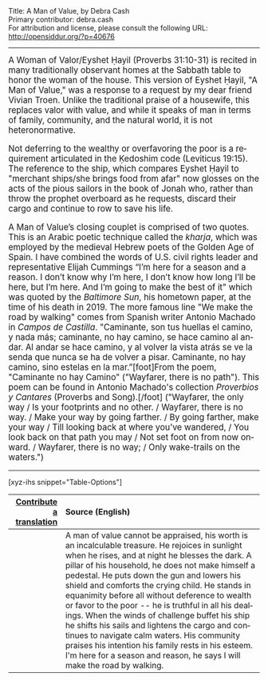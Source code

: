 <html>
<head></head>
<body>
Title: A Man of Value, by Debra Cash<br />
Primary contributor: debra.cash<br />
For attribution and license, please consult the following URL: <a href="http://opensiddur.org/?p=40676">http://opensiddur.org/?p=40676</a>
<p />
<hr />

<div class="english" lang="en" style="font-size: 1.2em;">
A Woman of Valor/Eyshet Ḥayil <span class="citation">(Proverbs 31:10-31)</span> is recited in many traditionally observant homes at the Sabbath table to honor the woman of the house. This version of Eyshet Ḥayil, "A Man of Value," was a response to a request by my dear friend Vivian Troen. Unlike the traditional praise of a housewife, this replaces valor with value, and while it speaks of man in terms of family, community, and the natural world, it is not heteronormative.

Not deferring to the wealthy or overfavoring the poor is a requirement articulated in the Ḳedoshim code <span class="citation">(Leviticus 19:15)</span>. The reference to the ship, which compares Eyshet Ḥayil to "merchant ships/she brings food from afar" now glosses on the acts of the pious sailors in the book of Jonah who, rather than throw the prophet overboard as he requests, discard their cargo and continue to row to save his life.

A Man of Value’s closing couplet is comprised of two quotes. This is an Arabic poetic technique called the <em>kharja</em>, which was employed by the medieval Hebrew poets of the Golden Age of Spain. I have combined the words of U.S. civil rights leader and representative Elijah Cummings “I’m here for a season and a reason. I don’t know why I’m here, I don’t know how long I’ll be here, but I’m here. And I’m going to make the best of it" which was quoted by the <em>Baltimore Sun</em>, his hometown paper, at the time of his death in 2019. The more famous line "We make the road by walking" comes from Spanish writer Antonio Machado in <em>Campos de Castilla</em>. "Caminante, son tus huellas el camino, y nada más; caminante, no hay camino, se hace camino al andar. Al andar se hace camino, y al volver la vista atrás se ve la senda que nunca se ha de volver a pisar. Caminante, no hay camino, sino estelas en la mar.”[foot]From the poem, "Caminante no hay Camino" ("Wayfarer, there is no path"). This poem can be found in Antonio Machado's collection <em>Proverbios y Cantares</em> (Proverbs and Song).[/foot] ("Wayfarer, the only way / Is your footprints and no other. / Wayfarer, there is no way. / Make your way by going farther. / By going farther, make your way / Till looking back at where you've wandered, / You look back on that path you may / Not set foot on from now onward. / Wayfarer, there is no way; / Only wake-trails on the waters.")
</div>

<hr />

[xyz-ihs snippet="Table-Options"]<table style="margin-left: auto; margin-right: auto;" class="draggable">
<thead><tr><th id="x" style="text-align: right;"><a href="/contribute/upload/">Contribute a translation</a></th><th style="text-align: left;">Source (English)</th></tr></thead>
<tbody>
<tr><td style="vertical-align:top;">
<div class="liturgy" lang="he" style="text-align: right;">

</div></td>

<td style="vertical-align:top;">
<div class="english" lang="en" style="text-align: left;">
A man of value cannot be appraised, his worth is an incalculable treasure.
He rejoices in sunlight when he rises, and at night he blesses the dark.
A pillar of his household, he does not make himself a pedestal.
He puts down the gun and lowers his shield
and comforts the crying child.
He stands in equanimity before all
without deference to wealth or favor to the poor --
he is truthful in all his dealings.
When the winds of challenge buffet his ship
he shifts his sails and lightens the cargo
and continues to navigate calm waters.
His community praises his intention
his family rests in his esteem.
I'm here for a season and reason, he says
I will make the road by walking.
</div></td></tr>
</tbody></table>


&nbsp;
</body>
</html>